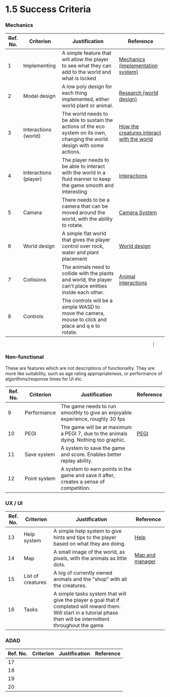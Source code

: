 # 1.5 Success Criteria

### Mechanics

| Ref. No. | Criterion             | Justification                                                                                                                 | Reference                                                                                                          |
| -------- | --------------------- | ----------------------------------------------------------------------------------------------------------------------------- | ------------------------------------------------------------------------------------------------------------------ |
| 1        | Implementing          | A simple feature that will allow the player to see what they can add to the world and what is locked                          | [Mechanics (implementation system)](1.4a-features-of-the-proposed-solution.md)                                     |
| 2        | Model design          | A low poly design for each thing implemented, either world plant or animal.                                                   | [Research (world design)](1.3-research-the-problem.md#world-design-and-art-style)                                  |
| 3        | Interactions (world)  | The world needs to be able to sustain the actions of the eco system on its own, changing the world design with some actions.  | [How the creatures interact with the world](1.3-research-the-problem.md#how-the-creatures-interact-with-the-world) |
| 4        | Interactions (player) | The player needs to be able to interact with the world in a fluid manner to keep the game smooth and interesting              | [Interactions](1.4a-features-of-the-proposed-solution.md#interactions)                                             |
| 5        | Camera                | There needs to be a camera that can be moved around the world, with the ability to rotate.                                    | [Camera System](1.4a-features-of-the-proposed-solution.md#camera-system)                                           |
| 6        | World design          | A simple flat world that gives the player control over rock, water and plant placement                                        | [World design](1.3-research-the-problem.md#world-design-and-art-style)                                             |
| 7        | Collisions            | The animals need to collide with the plants and world, the player can't place entities inside each other.                     | [Animal interactions](1.4a-features-of-the-proposed-solution.md#animal-interactions)                               |
| 8        | Controls              | The controls will be a simple WASD to move the camera, mouse to click and place and q e to rotate.                            |                                                                                                                    |

```
                                                                 |
```

### Non-functional

These are features which are not descriptions of functionality. They are more like suitability, such as age rating appropriateness, or performance of algorithms/response times for UI etc.

| Ref. No. | Criterion    | Justification                                                                           | Reference                        |
| -------- | ------------ | --------------------------------------------------------------------------------------- | -------------------------------- |
| 9        | Performance  | The game needs to run smoothly to give an enjoyable experience, roughly 30 fps          |                                  |
| 10       | PEGI         | The game will be at maximum a PEGI 7, due to the animals dying. Nothing too graphic.    | [PEGI](1.2-stakeholders.md#pegi) |
| 11       | Save system  | A system to save the game and score. Enables better replay ability.                     |                                  |
| 12       | Point system | A system to earn points in the game and save it after, creates a sense of competition.  |                                  |

### UX / UI

| Ref. No. | Criterion         | Justification                                                                                                                                                           | Reference                                                      |
| -------- | ----------------- | ----------------------------------------------------------------------------------------------------------------------------------------------------------------------- | -------------------------------------------------------------- |
| 13       | Help system       | A simple help system to give hints and tips to the player based on what they are doing.                                                                                 | [Help](1.4a-features-of-the-proposed-solution.md#help-system)  |
| 14       | Map               | A small image of the world, as pixels, with the animals as little dots.                                                                                                 | [Map and manager](1.3-research-the-problem.md#map-and-manager) |
| 15       | List of creatures | A log of currently owned animals and the "shop" with all the creatures.                                                                                                 |                                                                |
| 16       | Tasks             | A simple tasks system that will give the player a goal that if completed will reward them. Will start in a tutorial phase then will be intermittent throughout the game |                                                                |

### ADAD

| Ref. No. | Criterion | Justification | Reference |
| -------- | --------- | ------------- | --------- |
| 17       |           |               |           |
| 18       |           |               |           |
| 19       |           |               |           |
| 20       |           |               |           |

